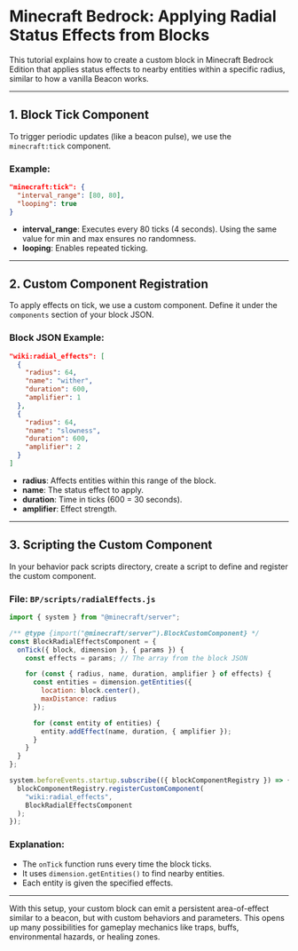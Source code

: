 # Minecraft Bedrock: Applying Radial Status Effects from Blocks

This tutorial explains how to create a custom block in Minecraft Bedrock Edition that applies status effects to nearby entities within a specific radius, similar to how a vanilla Beacon works.

---

## 1. Block Tick Component

To trigger periodic updates (like a beacon pulse), we use the `minecraft:tick` component.

### Example:

```json
"minecraft:tick": {
  "interval_range": [80, 80],
  "looping": true
}
```

- **interval\_range**: Executes every 80 ticks (4 seconds). Using the same value for min and max ensures no randomness.
- **looping**: Enables repeated ticking.

---

## 2. Custom Component Registration

To apply effects on tick, we use a custom component. Define it under the `components` section of your block JSON.

### Block JSON Example:

```json
"wiki:radial_effects": [
  {
    "radius": 64,
    "name": "wither",
    "duration": 600,
    "amplifier": 1
  },
  {
    "radius": 64,
    "name": "slowness",
    "duration": 600,
    "amplifier": 2
  }
]
```

- **radius**: Affects entities within this range of the block.
- **name**: The status effect to apply.
- **duration**: Time in ticks (600 = 30 seconds).
- **amplifier**: Effect strength.

---

## 3. Scripting the Custom Component

In your behavior pack scripts directory, create a script to define and register the custom component.

### File: `BP/scripts/radialEffects.js`

```js
import { system } from "@minecraft/server";

/** @type {import("@minecraft/server").BlockCustomComponent} */
const BlockRadialEffectsComponent = {
  onTick({ block, dimension }, { params }) {
    const effects = params; // The array from the block JSON

    for (const { radius, name, duration, amplifier } of effects) {
      const entities = dimension.getEntities({
        location: block.center(),
        maxDistance: radius
      });

      for (const entity of entities) {
        entity.addEffect(name, duration, { amplifier });
      }
    }
  }
};

system.beforeEvents.startup.subscribe(({ blockComponentRegistry }) => {
  blockComponentRegistry.registerCustomComponent(
    "wiki:radial_effects",
    BlockRadialEffectsComponent
  );
});
```

### Explanation:

- The `onTick` function runs every time the block ticks.
- It uses `dimension.getEntities()` to find nearby entities.
- Each entity is given the specified effects.

---

With this setup, your custom block can emit a persistent area-of-effect similar to a beacon, but with custom behaviors and parameters. This opens up many possibilities for gameplay mechanics like traps, buffs, environmental hazards, or healing zones.

